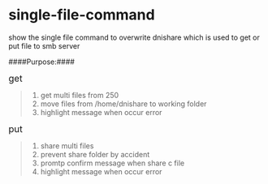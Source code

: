 # single-file-command

show the single file command to overwrite dnishare which is used to get or put file to smb server


####Purpose:####

<font size=4>get</font>

>1. get multi files from 250
>2. move files from /home/dnishare to working folder
>3. highlight message when occur error

<font size=4>put</font>

>1. share multi files
>2. prevent share folder by accident
>3. promtp confirm message when share c file
>4. highlight message when occur error